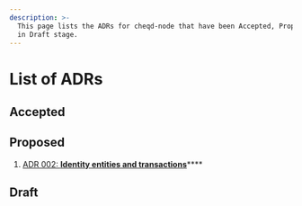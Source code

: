 ```yaml
---
description: >-
  This page lists the ADRs for cheqd-node that have been Accepted, Proposed, or
  in Draft stage.
---
```


# List of ADRs

## Accepted

## Proposed

1. [ADR 002: **Identity entities and transactions**](adr_002_identity_transactions.md)\*\*\*\*

## Draft

